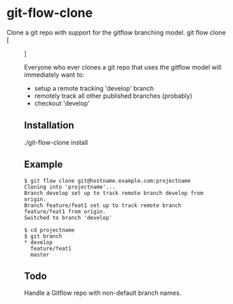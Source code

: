 # git-flow-clone

Clone a git repo with support for the gitflow branching model.
git flow clone <repo> [<dir>]

Everyone who ever clones a git repo that uses the gitflow model will immediately
want to:
* setup a remote tracking 'develop' branch
* remotely track all other published branches (probably)
* checkout 'develop'

## Installation

./git-flow-clone install

## Example

    $ git flow clone git@hostname.example.com:projectname
    Cloning into 'projectname'...
    Branch develop set up to track remote branch develop from origin.
    Branch feature/feat1 set up to track remote branch
    feature/feat1 from origin.
    Switched to branch 'develop'

    $ cd projectname
    $ git branch
    * develop
      feature/feat1
      master

## Todo

Handle a Gitflow repo with non-default branch names.
